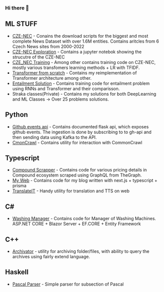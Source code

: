 ### Hi there 👋

## ML STUFF

- [CZE-NEC](https://github.com/hynky1999/Czech-News-Classification-dataset) - Conains the download scripts for the biggest and most complete News Dataset with over 1.6M entities. Contains aritcles from 6 Czech News sites from 2000-2022
- [CZE-NEC Exploration](https://gist.github.com/hynky1999) - Contains a jupyter notebok showing the strucutre of the CZE-NEC
- [CZE_NEC Training](https://github.com/hynky1999/Bakalarka-code) - Among other contains training code on CZE-NEC, mostly various transfomers learning methods + LR with TFIDF.
- [Transformer from scratch](https://github.com/hynky1999/Statistical-learning-class) - Contains my reimplementation of Transformer architecture among other. 
- [Entailment Solution](https://github.com/hynky1999/Entailment-seq-2-seq) - Contains training code for entailment problem using RNNs and Transformer and their comparisson.
- Straka classes(Private) - Contains my solutions for both DeepLearning and ML Classes -> Over 25 problems solutions.

## Python
- [Github events api](https://github.com/hynky1999/datamole) - Contains documented flask api, which exposes github events. The ingestion is done by subscribing to to gh-api and then sending data using Kafka to the API.
- [CmonCrawl](https://github.com/hynky1999/CmonCrawl) - Contains utility for interaction with CommonCrawl

## Typescript
- [Compound Scrapper](https://github.com/hynky1999/Compound-Scrapping) - Contains code for various pricing details in Compound ecosystem scraped using GraphQL from TheGraph.
- [My Web](https://github.com/hynky1999/Personal_Webpage) - Contains code for my blog written with next.js + typescript + prisma
- [TranslateIT](https://github.com/hynky1999/TranslateIT) - Handy utility for translation and TTS on web

## C#
- [Washing Manager](https://github.com/hynky1999/WashingManager) - Contains code for Manager of Washing Machines. ASP.NET CORE + Blazor Server + EF.CORE + Entity Framework

## C++
- [Archivator](https://github.com/hynky1999/Archivator) - utility for archiving folder/files, with ability to query the archives using fairly extend language.

## Haskell
- [Pascal Parser](https://github.com/hynky1999/LidlParser) - Simple parser for subsection of Pascal


